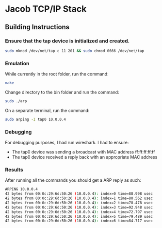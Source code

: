 # Jacob TCP/IP Stack

## Building Instructions

### Ensure that the tap device is initialized and created.
```bash
sudo mknod /dev/net/tap c 11 201 && sudo chmod 0666 /dev/net/tap
```

### Emulation
While currently in the root folder, run the command: 
```bash
make
```

Change directory to the bin folder and run the command:
```bash
sudo ./arp
```

On a separate terminal, run the command: 
```bash
sudo arping -I tap0 10.0.0.4
```

### Debugging
For debugging purposes, I had run wireshark. 
I had to ensure:
- The tap0 device was sending a broadcast with MAC address ff:ff:ff:ff:ff
- The tap0 device received a reply back with an appropriate MAC address


### Results
After running all the commands you should get a ARP reply as such: 

```bash
ARPING 10.0.0.4
42 bytes from 00:0c:29:6d:50:26 (10.0.0.4): index=0 time=88.998 usec
42 bytes from 00:0c:29:6d:50:26 (10.0.0.4): index=1 time=80.562 usec
42 bytes from 00:0c:29:6d:50:26 (10.0.0.4): index=2 time=78.478 usec
42 bytes from 00:0c:29:6d:50:26 (10.0.0.4): index=3 time=92.948 usec
42 bytes from 00:0c:29:6d:50:26 (10.0.0.4): index=4 time=72.797 usec
42 bytes from 00:0c:29:6d:50:26 (10.0.0.4): index=5 time=79.489 usec
42 bytes from 00:0c:29:6d:50:26 (10.0.0.4): index=6 time=84.717 usec
```

